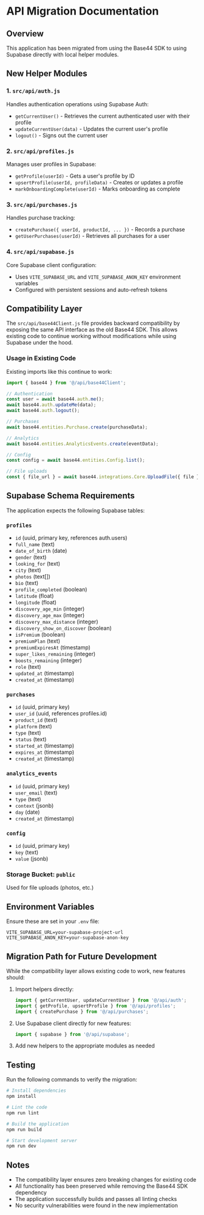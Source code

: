 # API Migration Documentation

## Overview
This application has been migrated from using the Base44 SDK to using Supabase directly with local helper modules.

## New Helper Modules

### 1. `src/api/auth.js`
Handles authentication operations using Supabase Auth:
- `getCurrentUser()` - Retrieves the current authenticated user with their profile
- `updateCurrentUser(data)` - Updates the current user's profile
- `logout()` - Signs out the current user

### 2. `src/api/profiles.js`
Manages user profiles in Supabase:
- `getProfile(userId)` - Gets a user's profile by ID
- `upsertProfile(userId, profileData)` - Creates or updates a profile
- `markOnboardingComplete(userId)` - Marks onboarding as complete

### 3. `src/api/purchases.js`
Handles purchase tracking:
- `createPurchase({ userId, productId, ... })` - Records a purchase
- `getUserPurchases(userId)` - Retrieves all purchases for a user

### 4. `src/api/supabase.js`
Core Supabase client configuration:
- Uses `VITE_SUPABASE_URL` and `VITE_SUPABASE_ANON_KEY` environment variables
- Configured with persistent sessions and auto-refresh tokens

## Compatibility Layer

The `src/api/base44Client.js` file provides backward compatibility by exposing the same API interface as the old Base44 SDK. This allows existing code to continue working without modifications while using Supabase under the hood.

### Usage in Existing Code

Existing imports like this continue to work:
```javascript
import { base44 } from '@/api/base44Client';

// Authentication
const user = await base44.auth.me();
await base44.auth.updateMe(data);
await base44.auth.logout();

// Purchases
await base44.entities.Purchase.create(purchaseData);

// Analytics
await base44.entities.AnalyticsEvents.create(eventData);

// Config
const config = await base44.entities.Config.list();

// File uploads
const { file_url } = await base44.integrations.Core.UploadFile({ file });
```

## Supabase Schema Requirements

The application expects the following Supabase tables:

### `profiles`
- `id` (uuid, primary key, references auth.users)
- `full_name` (text)
- `date_of_birth` (date)
- `gender` (text)
- `looking_for` (text)
- `city` (text)
- `photos` (text[])
- `bio` (text)
- `profile_completed` (boolean)
- `latitude` (float)
- `longitude` (float)
- `discovery_age_min` (integer)
- `discovery_age_max` (integer)
- `discovery_max_distance` (integer)
- `discovery_show_on_discover` (boolean)
- `isPremium` (boolean)
- `premiumPlan` (text)
- `premiumExpiresAt` (timestamp)
- `super_likes_remaining` (integer)
- `boosts_remaining` (integer)
- `role` (text)
- `updated_at` (timestamp)
- `created_at` (timestamp)

### `purchases`
- `id` (uuid, primary key)
- `user_id` (uuid, references profiles.id)
- `product_id` (text)
- `platform` (text)
- `type` (text)
- `status` (text)
- `started_at` (timestamp)
- `expires_at` (timestamp)
- `created_at` (timestamp)

### `analytics_events`
- `id` (uuid, primary key)
- `user_email` (text)
- `type` (text)
- `context` (jsonb)
- `day` (date)
- `created_at` (timestamp)

### `config`
- `id` (uuid, primary key)
- `key` (text)
- `value` (jsonb)

### Storage Bucket: `public`
Used for file uploads (photos, etc.)

## Environment Variables

Ensure these are set in your `.env` file:
```
VITE_SUPABASE_URL=your-supabase-project-url
VITE_SUPABASE_ANON_KEY=your-supabase-anon-key
```

## Migration Path for Future Development

While the compatibility layer allows existing code to work, new features should:

1. Import helpers directly:
   ```javascript
   import { getCurrentUser, updateCurrentUser } from '@/api/auth';
   import { getProfile, upsertProfile } from '@/api/profiles';
   import { createPurchase } from '@/api/purchases';
   ```

2. Use Supabase client directly for new features:
   ```javascript
   import { supabase } from '@/api/supabase';
   ```

3. Add new helpers to the appropriate modules as needed

## Testing

Run the following commands to verify the migration:

```bash
# Install dependencies
npm install

# Lint the code
npm run lint

# Build the application
npm run build

# Start development server
npm run dev
```

## Notes

- The compatibility layer ensures zero breaking changes for existing code
- All functionality has been preserved while removing the Base44 SDK dependency
- The application successfully builds and passes all linting checks
- No security vulnerabilities were found in the new implementation
